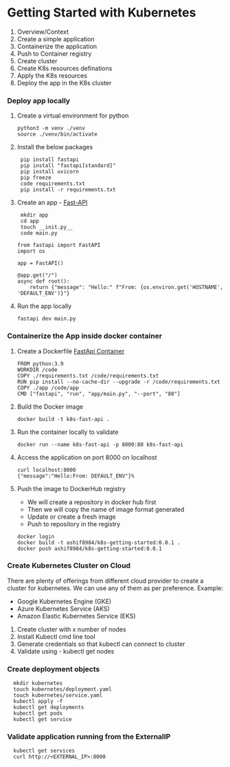 # Getting Started with Kubernetes

1. Overview/Context
2. Create a simple application
3. Containerize the application
4. Push to Container registry
5. Create cluster
6. Create K8s resources definations
7. Apply the K8s resources
8. Deploy the app in the K8s cluster

### Deploy app locally

1. Create a virtual environment for python

    ```
    python3 -m venv ./venv
    source ./venv/bin/activate
    ```

2. Install the below packages

    ```
     pip install fastapi
     pip install "fastapi[standard]"
     pip install uvicorn
     pip freeze
     code requirements.txt
     pip install -r requirements.txt

    ```
3. Create an app - [Fast-API](https://fastapi.tiangolo.com/#create-it)
 
    ```
     mkdir app
     cd app
     touch __init.py__
     code main.py
    ```

    ```
    from fastapi import FastAPI
    import os

    app = FastAPI()

    @app.get("/")
    async def root():
        return {"message": "Hello:" f"From: {os.environ.get('HOSTNAME', 'DEFAULT_ENV')}"}
    ```
4. Run the app locally
 
    ```
    fastapi dev main.py
    ```

### Containerize the App inside docker container

1. Create a Dockerfile [FastApi Container](https://fastapi.tiangolo.com/deployment/docker/?h=container#create-the-fastapi-code)

    ```
    FROM python:3.9
    WORKDIR /code
    COPY ./requirements.txt /code/requirements.txt
    RUN pip install --no-cache-dir --upgrade -r /code/requirements.txt
    COPY ./app /code/app
    CMD ["fastapi", "run", "app/main.py", "--port", "80"]
    ```
2. Build the Docker image

    ```
    docker build -t k8s-fast-api .
    ```

3. Run the container locally to validate

    ```
    docker run --name k8s-fast-api -p 8000:80 k8s-fast-api
    ```

4. Access the application on port 8000 on localhost

    ```
    curl localhost:8000
    {"message":"Hello:From: DEFAULT_ENV"}%
    ```

5. Push the image to DockerHub registry
   
   - We will create a repository in docker hub first
   - Then we will copy the name of image format generated
   - Update or create a fresh image
   - Push to repository in the registry
    ```
    docker login
    docker build -t ashif8984/k8s-getting-started:0.0.1 .
    docker push ashif8984/k8s-getting-started:0.0.1
    ```

### Create Kubernetes Cluster on Cloud

There are plenty of offerings from different cloud provider to create a cluster for kubernetes. We can use any of them as per preference. 
Example:
- Google Kubernetes Engine (GKE)
- Azure Kubernetes Service (AKS)
- Amazon Elastic Kubernetes Service (EKS)

1. Create cluster with x number of nodes
2. Install Kubectl cmd line tool
3. Generate credentials so that kubectl can connect to cluster
4. Validate using - kubectl get nodes


### Create deployment objects

  ```
    mkdir kubernetes
    touch kubernetes/deployment.yaml
    touch kubernetes/service.yaml
    kubectl apply -f
    kubectl get deployments
    kubectl get pods
    kubectl get service
  ```

### Validate application running from the ExternalIP

  ```
    kubectl get services
    curl http://<EXTERNAL_IP>:8000
  ```
